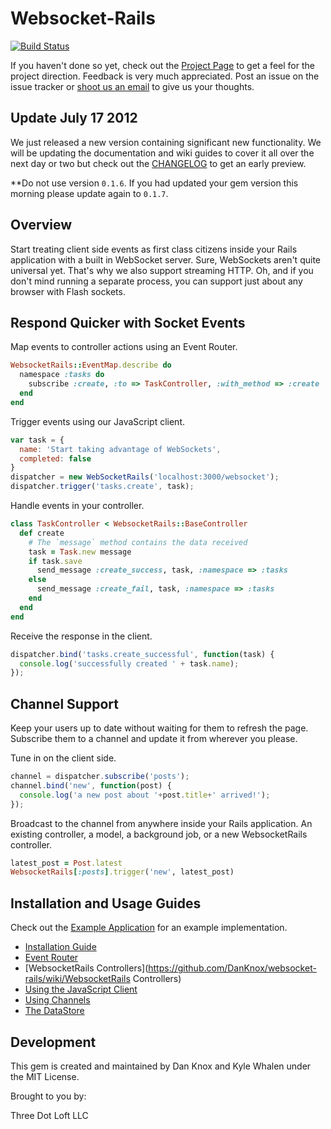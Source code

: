 # Websocket-Rails

[![Build Status](https://secure.travis-ci.org/DanKnox/websocket-rails.png)](https://secure.travis-ci.org/DanKnox/websocket-rails)

If you haven't done so yet, check out the [Project Page](http://danknox.github.com/websocket-rails/) to get a feel for the project direction. Feedback is very much appreciated. Post an issue on the issue tracker or [shoot us an email](mailto://support@threedotloft.com) to give us your thoughts.

## Update July 17 2012

We just released a new version containing significant new functionality. 
We will be updating the documentation and wiki guides to cover it all over the next day
or two but check out the
[CHANGELOG](https://github.com/DanKnox/websocket-rails/blob/master/CHANGELOG.md) to get an early preview.

**Do not use version `0.1.6`. If you had updated your gem version this
morning please update again to `0.1.7`.

## Overview

Start treating client side events as first class citizens inside your
Rails application with a built in WebSocket server. Sure, WebSockets
aren't quite universal yet. That's why we also support streaming HTTP.
Oh, and if you don't mind running a separate process, you can support
just about any browser with Flash sockets.

## Respond Quicker with Socket Events

Map events to controller actions using an Event Router.

````ruby
WebsocketRails::EventMap.describe do
  namespace :tasks do
    subscribe :create, :to => TaskController, :with_method => :create
  end
end
````

Trigger events using our JavaScript client.

````javascript
var task = {
  name: 'Start taking advantage of WebSockets',
  completed: false
}
dispatcher = new WebSocketRails('localhost:3000/websocket');
dispatcher.trigger('tasks.create', task);
````

Handle events in your controller.

````ruby
class TaskController < WebsocketRails::BaseController
  def create
    # The `message` method contains the data received
    task = Task.new message
    if task.save
      send_message :create_success, task, :namespace => :tasks
    else
      send_message :create_fail, task, :namespace => :tasks
    end
  end
end
````

Receive the response in the client.

````javascript
dispatcher.bind('tasks.create_successful', function(task) {
  console.log('successfully created ' + task.name);
});
````

## Channel Support

Keep your users up to date without waiting for them to refresh the page.
Subscribe them to a channel and update it from wherever you please.

Tune in on the client side.

````javascript
channel = dispatcher.subscribe('posts');
channel.bind('new', function(post) {
  console.log('a new post about '+post.title+' arrived!');
});
````

Broadcast to the channel from anywhere inside your Rails application. An
existing controller, a model, a background job, or a new WebsocketRails
controller.

````ruby
latest_post = Post.latest
WebsocketRails[:posts].trigger('new', latest_post)
````

## Installation and Usage Guides

Check out the [Example Application](https://github.com/DanKnox/websocket-rails-Example-Project) for an example implementation.

* [Installation
  Guide](https://github.com/DanKnox/websocket-rails/wiki/Installation-and-Setup)
* [Event
  Router](https://github.com/DanKnox/websocket-rails/wiki/The-Event-Router)
* [WebsocketRails Controllers](https://github.com/DanKnox/websocket-rails/wiki/WebsocketRails Controllers)
* [Using the JavaScript
  Client](https://github.com/DanKnox/websocket-rails/wiki/Using-the-JavaScript-Client)
* [Using
  Channels](https://github.com/DanKnox/websocket-rails/wiki/Working-with-Channels)
* [The
  DataStore](https://github.com/DanKnox/websocket-rails/wiki/Using-the-DataStore)

## Development

This gem is created and maintained by Dan Knox and Kyle Whalen under the MIT License.

Brought to you by:

Three Dot Loft LLC
